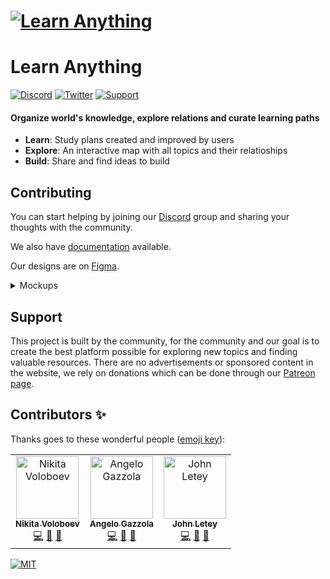 # [![Learn Anything](https://raw.githubusercontent.com/learn-anything/docs/master/media/header.png)](https://learn-anything.xyz/)

# Learn Anything

[![Discord](https://img.shields.io/badge/-Discord-0a0a0a.svg?style=flat&colorA=0a0a0a)](https://discord.gg/KKYdWjt)
[![Twitter](https://img.shields.io/badge/-Twitter-0a0a0a.svg?style=flat&colorA=0a0a0a)](https://twitter.com/learnanything_)
[![Support](https://img.shields.io/badge/%E2%9D%A4-Support-0a0a0a.svg?style=flat&colorA=0a0a0a)](https://www.patreon.com/learnanything)

#### Organize world's knowledge, explore relations and curate learning paths

- **Learn**: Study plans created and improved by users
- **Explore**: An interactive map with all topics and their relatioships
- **Build**: Share and find ideas to build

## Contributing

You can start helping by joining our [Discord](https://discord.gg/KKYdWjt) group and sharing your thoughts with the community.

We also have [documentation](https://docs.learn-anything.org) available.

Our designs are on [Figma](https://www.figma.com/file/N2ioUbr7aiapNijNH8DH3Xh3/1.0).

<details>
<summary>Mockups</summary><br>

_A special thanks to [@iinfin](https://github.com/iinfin) for designing the following mockups!_

![00](https://git.io/fhuEl)

> `Home`

![01](https://git.io/fhuE4)

> `Learn`

![02](https://git.io/fhuER)

> `Explore`

![03](https://git.io/fhuE0)

> `Build`

![04](https://git.io/fhuE8)

> `About`

</details>

## Support

This project is built by the community, for the community and our goal is to create the best platform possible for exploring new topics and finding valuable resources. There are no advertisements or sponsored content in the website, we rely on donations which can be done through our [Patreon page](https://www.patreon.com/learnanything).

## Contributors ✨

Thanks goes to these wonderful people ([emoji key](https://allcontributors.org/docs/en/emoji-key)):

<!-- prettier-ignore -->
<table>
  <tr>
    <td align="center"><a href="https://nikitavoloboev.xyz"><img src="https://avatars0.githubusercontent.com/u/6391776?v=4" width="100px;" alt="Nikita Voloboev"/><br /><sub><b>Nikita Voloboev</b></sub></a><br /><a href="https://github.com/learn-anything/learn-anything/commits?author=nikitavoloboev" title="Code">💻</a> <a href="#design-nikitavoloboev" title="Design">🎨</a> <a href="https://github.com/learn-anything/learn-anything/commits?author=nikitavoloboev" title="Documentation">📖</a></td>
    <td align="center"><a href="https://nglgzz.com/"><img src="https://avatars1.githubusercontent.com/u/13448636?v=4" width="100px;" alt="Angelo Gazzola"/><br /><sub><b>Angelo Gazzola</b></sub></a><br /><a href="https://github.com/learn-anything/learn-anything/commits?author=nglgzz" title="Code">💻</a> <a href="#design-nglgzz" title="Design">🎨</a> <a href="https://github.com/learn-anything/learn-anything/commits?author=nglgzz" title="Documentation">📖</a></td>
    <td align="center"><a href="https://github.com/johnletey"><img src="https://avatars0.githubusercontent.com/u/30328854?v=4" width="100px;" alt="John Letey"/><br /><sub><b>John Letey</b></sub></a><br /><a href="https://github.com/learn-anything/learn-anything/commits?author=johnletey" title="Code">💻</a> <a href="#design-johnletey" title="Design">🎨</a> <a href="https://github.com/learn-anything/learn-anything/commits?author=johnletey" title="Documentation">📖</a></td>
  </tr>
</table>

[![MIT](https://img.shields.io/badge/license-MIT-0a0a0a.svg?style=flat&colorA=0a0a0a)](LICENSE)
